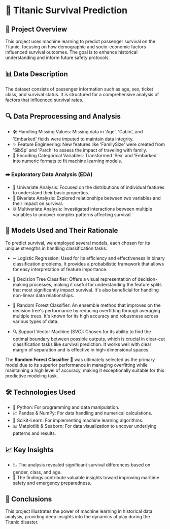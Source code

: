 # 🚢 Titanic Survival Prediction

## 🌟 Project Overview
This project uses machine learning to predict passenger survival on the Titanic, focusing on how demographic and socio-economic factors influenced survival outcomes. The goal is to enhance historical understanding and inform future safety protocols.

## 📊 Data Description
The dataset consists of passenger information such as age, sex, ticket class, and survival status. It is structured for a comprehensive analysis of factors that influenced survival rates.

## 🔍 Data Preprocessing and Analysis
- 🛠 Handling Missing Values: Missing data in 'Age', 'Cabin', and 'Embarked' fields were imputed to maintain data integrity.
- ✨ Feature Engineering: New features like 'FamilySize' were created from 'SibSp' and 'Parch' to assess the impact of traveling with family.
- 🔄 Encoding Categorical Variables: Transformed 'Sex' and 'Embarked' into numeric formats to fit machine learning models.


### ➡️ Exploratory Data Analysis (EDA)
- 🔎 Univariate Analysis: Focused on the distributions of individual features to understand their basic properties.
- 🔗 Bivariate Analysis: Explored relationships between two variables and their impact on survival.
- 🌐 Multivariate Analysis: Investigated interactions between multiple variables to uncover complex patterns affecting survival.

## 🧠 Models Used and Their Rationale
To predict survival, we employed several models, each chosen for its unique strengths in handling classification tasks:

- ➖ Logistic Regression: Used for its efficiency and effectiveness in binary classification problems. It provides a probabilistic framework that allows for easy interpretation of feature importance.

- 🌳 Decision Tree Classifier: Offers a visual representation of decision-making processes, making it useful for understanding the feature splits that most significantly impact survival. It's also beneficial for handling non-linear data relationships.

- 🌲 Random Forest Classifier: An ensemble method that improves on the decision tree's performance by reducing overfitting through averaging multiple trees. It's known for its high accuracy and robustness across various types of data.

- 🔍 Support Vector Machine (SVC): Chosen for its ability to find the optimal boundary between possible outputs, which is crucial in clear-cut classification tasks like survival prediction. It works well with clear margin of separation and is effective in high-dimensional spaces.

The **Random Forest Classifier** 🌲 was ultimately selected as the primary model due to its superior performance in managing overfitting while maintaining a high level of accuracy, making it exceptionally suitable for this predictive modeling task.

## 🛠 Technologies Used
- 🐍 Python: For programming and data manipulation.
- 📈 Pandas & NumPy: For data handling and numerical calculations.
- 🤖 Scikit-Learn: For implementing machine learning algorithms.
- 📊 Matplotlib & Seaborn: For data visualization to uncover underlying patterns and results.

## 📈 Key Insights
- 📉 The analysis revealed significant survival differences based on gender, class, and age.
- 🚀 The findings contribute valuable insights toward improving maritime safety and emergency preparedness.

## 📝 Conclusions
This project illustrates the power of machine learning in historical data analysis, providing deep insights into the dynamics at play during the Titanic disaster.

